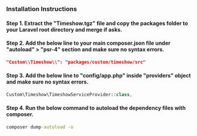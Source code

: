 ### Installation Instructions

#### Step 1. Extract the "Timeshow.tgz" file and copy the packages folder to your Laravel root directory and merge if asks.

#### Step 2. Add the below line to your main composer.json file under "autoload" > "psr-4" section and make sure no syntax errors.
```json
"Custom\\Timeshow\\": "packages/custom/timeshow/src"
```

#### Step 3. Add the below line to "config/app.php" inside "providers" object and make sure no syntax errors.
```php
Custom\Timeshow\TimeshowServiceProvider::class,
```

#### Step 4. Run the below command to autoload the dependency files with composer.
```cmd
composer dump-autoload -o
```
